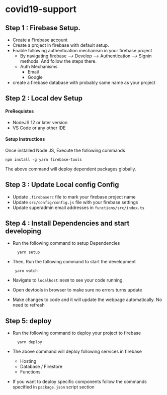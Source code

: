 # covid19-support

## Step 1 : Firebase Setup.

* Create a Firebase account
* Create a project in firebase with default setup.
* Enable following authentication mechanism in your firebase project
    * By navigating firebase --> Develop --> Authentication --> Signin methods. And follow the steps there.
    * Auth Mechanisms
        * Email
        * Google
* create a firebase database with probably same name as your project

## Step 2 : Local dev Setup 

#### PreRequistes

* NodeJS 12 or later version
* VS Code or any other IDE

#### Setup Instructions

Once installed Node JS, Execute the following commands 

    npm install -g yarn firebase-tools

The above command will deploy dependent packages globally.

## Step 3 :  Update Local config Config

* Update `.firebaserc` file to mark your firebase project name
* Update `src/config/config.js` file with your firebase settings
* Update superadmin email addresses in `functions/src/index.ts` 

## Step 4 : Install Dependencies and start developing

* Run the following command to setup Dependencies

        yarn setup

*  Then, Run the following command to start the development

        yarn watch

* Navigate to `localhost:8080` to see your code running.
* Open devtools in browser to make sure no errors turns update
* Make changes to code and it will update the webpage automatically. No need to refresh

## Step 5: deploy

* Run the following command to deploy your project to firebase

        yarn deploy

* The above command will deploy following services in firebase
    * Hosting
    * Database / Firestore
    * Functions

* If you want to deploy specific components follow the commands specified in `package.json` script section
